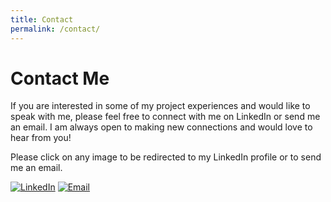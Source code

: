 ```yaml
---
title: Contact
permalink: /contact/
---
```


# Contact Me

If you are interested in some of my project experiences and would like to speak with me, please feel free to connect with me on LinkedIn or send me an email. I am always open to making new connections and would love to hear from you!

Please click on any image to be redirected to my LinkedIn profile or to send me an email.

[![LinkedIn](https://1000logos.net/wp-content/uploads/2017/03/Linkedin-Logo-2011.png)](https://www.linkedin.com/in/hasan-khan-2000/)
[![Email](https://encrypted-tbn0.gstatic.com/images?q=tbn:ANd9GcR_TFTl9sS9eMSia2-sv2aeQU8H-qFXgyY4Qw&s)](mailto:hakhan62000@gmail.com)